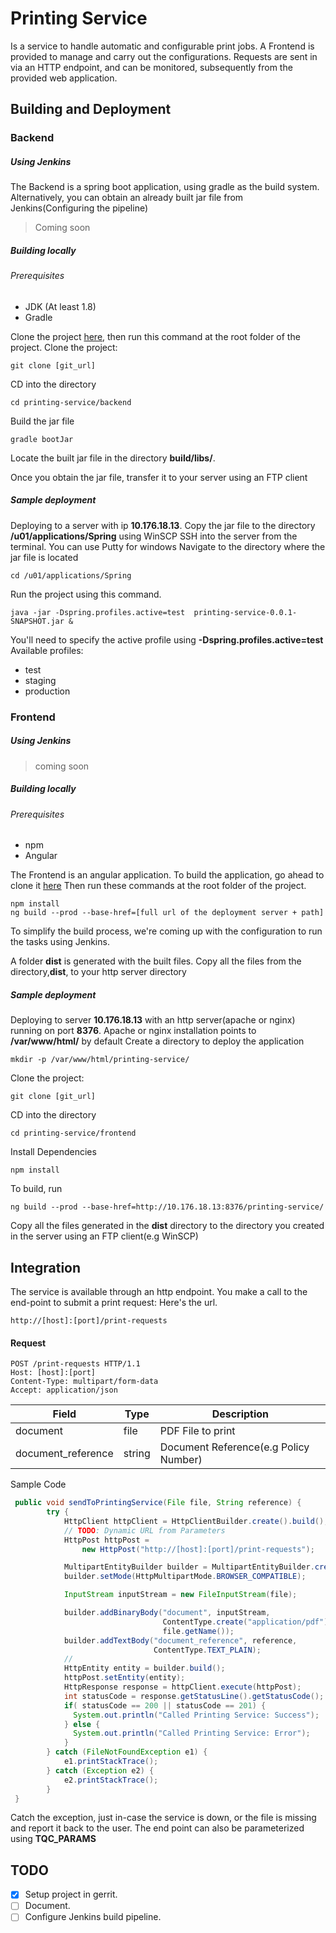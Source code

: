 # Printing Service
Is a service to handle automatic and configurable print jobs. A Frontend is provided to manage and carry out the configurations. Requests are sent in via an HTTP endpoint, and can be monitored, subsequently from the
provided web application.

## Building and Deployment
### Backend
##### Using Jenkins
The Backend is a spring boot application, using gradle as the build system.
Alternatively, you can obtain an already built jar file from Jenkins(Configuring the pipeline)
> Coming soon

##### Building locally
###### Prerequisites
- JDK (At least 1.8)
- Gradle

Clone the project [here](http://10.176.18.27:8080/#/admin/projects/printing-service),
then run this command at the root folder of the project.
Clone the project:
```
git clone [git_url]
```
CD into the directory
```
cd printing-service/backend
```
Build the jar file
```
gradle bootJar
```
Locate the built jar file in the directory **build/libs/**. 

Once you obtain the jar file, transfer it to your server using an FTP client

##### Sample deployment
Deploying to a server with ip **10.176.18.13**.
Copy the jar file to the directory **/u01/applications/Spring** using WinSCP
SSH into the server from the terminal. You can use Putty for windows
Navigate to the directory where the jar file is located
```
cd /u01/applications/Spring
```
Run the project using this command.
```
java -jar -Dspring.profiles.active=test  printing-service-0.0.1-SNAPSHOT.jar &
```
You'll need to specify the active profile using __-Dspring.profiles.active=test__
Available profiles:
 - test
 - staging
 - production

### Frontend
##### Using Jenkins

> coming soon

##### Building locally
###### Prerequisites
- npm
- Angular

The Frontend is an angular application. To build the application, go ahead to clone it [here](http://10.176.18.27:8080/#/admin/projects/printing-service)
Then run these commands at the root folder of the project.
```
npm install
ng build --prod --base-href=[full url of the deployment server + path]
```
To simplify the build process, we're coming up with the configuration to run the tasks using Jenkins.

A folder **dist** is generated with the built files. Copy all the files from the directory,**dist**, to your http server directory

##### Sample deployment
Deploying to  server **10.176.18.13** with an http server(apache or nginx) running on port **8376**.
Apache or nginx installation points to **/var/www/html/** by default
Create a directory to deploy the application
```
mkdir -p /var/www/html/printing-service/
```
Clone the project:
```
git clone [git_url]
```
CD into the directory
```
cd printing-service/frontend
```
Install Dependencies
```
npm install
```
To build, run
```
ng build --prod --base-href=http://10.176.18.13:8376/printing-service/
```
Copy all the files generated in the **dist** directory to the directory you created in the server using an FTP client(e.g WinSCP)


## Integration
The service is available through an http endpoint. You make a call to the end-point to submit a print request: Here's the url.
```
http://[host]:[port]/print-requests
```
#### Request
```
POST /print-requests HTTP/1.1
Host: [host]:[port]
Content-Type: multipart/form-data
Accept: application/json
```

| Field              | Type     | Description                         |
| -------------------|----------| ------------------------------------|
| document           | file     | PDF File to print                   |
| document_reference | string   | Document Reference(e.g Policy Number)|

Sample Code
```java
 public void sendToPrintingService(File file, String reference) {
        try {
            HttpClient httpClient = HttpClientBuilder.create().build();
            // TODO: Dynamic URL from Parameters
            HttpPost httpPost =
                new HttpPost("http://[host]:[port]/print-requests");

            MultipartEntityBuilder builder = MultipartEntityBuilder.create();
            builder.setMode(HttpMultipartMode.BROWSER_COMPATIBLE);

            InputStream inputStream = new FileInputStream(file);

            builder.addBinaryBody("document", inputStream,
                                  ContentType.create("application/pdf"),
                                  file.getName());
            builder.addTextBody("document_reference", reference,
                                ContentType.TEXT_PLAIN);
            //
            HttpEntity entity = builder.build();
            httpPost.setEntity(entity);
            HttpResponse response = httpClient.execute(httpPost);
            int statusCode = response.getStatusLine().getStatusCode();
            if( statusCode == 200 || statusCode == 201) {
              System.out.println("Called Printing Service: Success");
            } else {
              System.out.println("Called Printing Service: Error");
            }
        } catch (FileNotFoundException e1) {
            e1.printStackTrace();
        } catch (Exception e2) {
            e2.printStackTrace();
        }
 }
```
Catch the exception, just in-case the service is down, or the file is missing and report it back to the user.
The end point can also be parameterized using **TQC_PARAMS** 

## TODO
- [x] Setup project in gerrit.
- [ ] Document.
- [ ] Configure Jenkins build pipeline.

